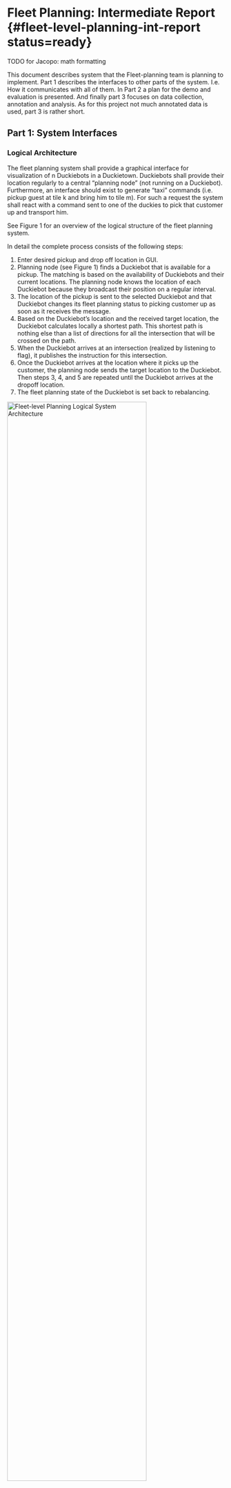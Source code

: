 #  Fleet Planning: Intermediate Report {#fleet-level-planning-int-report status=ready}

TODO for Jacopo: math formatting

This document describes system that the Fleet-planning team is planning to implement. Part 1 describes the interfaces to other parts of the system. I.e. How it communicates with all of them. In Part 2 a plan for the demo and evaluation is presented. And finally part 3 focuses on data collection, annotation and analysis. As for this project not much annotated data is used, part 3 is rather short.


## Part 1: System Interfaces

### Logical Architecture

The fleet planning system shall provide a graphical interface for visualization of n Duckiebots in a Duckietown. Duckiebots shall provide their location regularly to a central “planning node” (not running on a Duckiebot). Furthermore, an interface should exist to generate “taxi” commands (i.e. pickup guest at tile k and bring him to tile m). For such a request the system shall react with a command sent to one of the duckies to pick that customer up and transport him.

See Figure 1 for an overview of the logical structure of the fleet planning system.

In detail the complete process consists of the following steps:

1. Enter desired pickup and drop off location in GUI.
2. Planning node (see Figure 1) finds a Duckiebot that is available for a pickup. The matching is based on the availability of Duckiebots and their current locations. The planning node knows the location of each Duckiebot because they broadcast their position on a regular interval.
3. The location of the pickup is sent to the selected Duckiebot and that Duckiebot changes its fleet planning status to picking customer up as soon as it receives the message.
4. Based on the Duckiebot’s location and the received target location, the Duckiebot calculates locally a shortest path. This shortest path is nothing else than a list of directions for all the intersection that will be crossed on the path.
5. When the Duckiebot arrives at an intersection (realized by listening to flag), it publishes the instruction for this intersection.
6. Once the Duckiebot arrives at the location where it picks up the customer, the planning node sends the target location to the Duckiebot. Then steps 3, 4, and 5 are repeated until the Duckiebot arrives at the dropoff location.
7. The fleet planning state of the Duckiebot is set back to rebalancing.

<div figure-id="fig:logical-system-architecture" figure-caption="Fleet-level planning Logical System Architecture">
    <img style="width: 80%" src="logical-architecture.png" alt="Fleet-level Planning Logical System Architecture"/>
</div>

#### Assumptions

The communication between Duckiebots and the central planning node relies on the communication team of the distributed estimation project. To exchange messages on a fleet level we need this system to work reliably (i.e. no message loss) and with as little latency as possible (i.e. as little delay as possible between sending and receiving a message). We assume that the distributed estimation team can provide such a system within a reasonable timeframe. In part 2 of this document the interface to the communication layer is described. Based on this interface we can mock the communication and work out the fleet level planning part without a already working communication.

We further assume that the system has a map of Duckietown available. This map can be created by hand or with the system implemented by the distributed estimation team.

As described by the preliminary design document, the localization of the Duckiebot within Duckietown is out of scope. We utilize the existing april tag based localization from last years Duckietown course. First experiments are very promising and give good results. So we assume that the Duckiebot is able to localize himself within Duckietown if it is given a map of Duckietown. Furthermore, the localization can be enhanced by using the current speed information from the controllers. With that we can get an estimated position between intersections.

General assumptions that collision avoidance, line detection etc. function flawlessly are also made. Furthermore we ignore parking spots and parked Duckiebots and possible parking actions as they are not represented in our map. Lastly we assume that the clocks of the Duckiebots are reasonably in sync.

### Software Architecture

#### New Nodes

**Fleet planning node [central Laptop]**

This node knows the position and status of each Duckiebot in the network. It does the actual planning for the fleet. This consists of matching incoming transportation requests with available Duckiebots in such a way that the overall fleet is used in an optimal way.

Subscribed Topics:

- “Location”: To get the location messages from every Duckiebot.
- “Transportation Requests”: Every transportation request posted on this topic should be handled by the fleet planning node.

Published Topics:

- “Transportation status”: A topic that will get messages whenever something is updated within the fleet planning node. Example messages “”Robot” Picked up customer x at y”, “"Robot" Received transportation order from k to m”. This topic will introduce neglectable latency. As soon as the information is acquired from the sources it will post the message to this topic.  
- “Target Location”: here messages are published that contain a robot name and its target location. Based on this the robot will calculate its path to the target location locally. The latency between getting a transportation request and sending out a target location to one of the robots can not be determined offline as it is dependent on the current state of the system. If there is a Duckiebot immediately available, there is no delay. However, it might be that all Duckiebots are busy and therefore no Duckiebot can be assigned to that target location at the moment.
- “Fleet planning active”: Boolean flag indicating that the fleet planning node is active and wants to actively provide instructions at intersections.

**Visualization Node [central Laptop]**

This node is responsible of visualizing n Duckiebots on a map.

Subscribed Topics:

- “Location”: The stream of locations that comes in from all the Duckiebots.
- “Target Location”: Combining this knowledge with the messages from the “Location” topic, the calculated path of each Duckiebot can be visualized. The user can decide if the paths shall be shown. (The shortest path is also calculated locally on the Duckiebot, in order to reduce communication overhead).


Published Topics:

- “Visualization”: The rendered visualization as an image

**Taxi command execution node [local]**

This node will run on the Duckiebot and listen to commands from the central fleet planning node. Whenever it receives a command it starts the appropriate actions.

A Duckiebot can be in one of three fleet-planning states:
- Cruising/Rebalancing
- Picking up Customer
- Transporting Customer

A Duckiebot receives target locations from the central fleet planning node. It then calculates the shortest route to this location. For this the existing A*-path planning node is used. Given the Duckiebot’s current location and the target location, the path planning node can calculate instructions for how to get there. These instructions are then passed (on a per intersection basis) onto lower level navigation nodes (i.e. handled by navigator team).  

Furthermore this node also handles the back right LED which we are allowed to indicate the taxi status of the Duckiebot. Its status is communicated by the central fleet planning node. Additionally, when a customer is picked up a pattern is played on all the LEDs with very low intensity.

Subscribed Topics:

- “Location”: The location of the Duckiebot on the map
- “Stopline” and “April tag”: Whenever we are at a stop line with the according april tag we know that we are in front of an intersection. As a reaction to being at a stop line this node will publish the instruction that tells the Duckiebot what to do at this intersection. This instruction is based on the path it had calculated to reach its target location.
- “Taxi status”: indicates if the taxi is driving to a customer, is carrying a customer or is in idle (cruising/rebalancing) mode.


Published Topics:

- “Crossing_instructions”: Whenever the Duckiebot is at an intersection the node will publish on this topic what direction should be taken. As the path the Duckiebot takes was calculated previously there is no latency introduced. I.e. as soon as the Duckiebot gets the message that it stopped at an intersection it will publish the message with the instruction for this intersection to this topic. The message consists of a single integer. To have backwards compatibility with the current system this is one of the following values:
    - 0: left turn
    - 1: straight
    - 2: right turn
    - 3: random

#### Modified Nodes

Localization is based on last year’s “localization” package. For this purpose the map data was updated to match this year's Duckietown.

The fleet planning package is also based on last year's “navigation” package. It provides software to handle the path planning and a GUI that allows to select start and target nodes and displays the calculated path for a single Duckiebot. Multiple Duckiebot handling does not exist. The Duckiebot is then made to follow these commands. By now, we were not able to reproduce this feature in a stable manner. Also, in this package no location information is taken into consideration, the path planning and execution is executed in an open-loop manner. This shall be closed loop this year.


## Part 2: Demo and evaluation plan

### Demo plan

The demo from last year consisted of a single Duckiebot. It was possible to click on the node in the graph where the Duckiebot currently is and a target now where the Duckiebot should go. A path planning node then calculated a shortest path to the target location and the Duckiebot drives to that location.

For this years demo we envision a system that builds on top of that. A map is presented to the user that contains the current locations of all Duckiebots. The user can generate a transportation request by using a GUI. The system then assigns one of the Duckiebots to that task. That Duckiebots drives to that location, picks the customer up, drives to the target location and drops the customer again. The pickup and dropoff action are visible in the visualization. Further, the pickup and drop off can be visualized using the LEDs by showing a fancy pattern. There is no physical interaction planed. The system will be able to handle multiple of such requests at the same time. Also, the system shall be robust in the face of dying Duckiebots (may they rest in peace), thus a customer shall be assigned to a new Duckiebot if the original one is lost on it’s way. A Duckiebot counts as out of service if he does not publish a new location within a certain time window. No customers waiting forever. Unfortunately we cannot guarantee safety for a customer that is on a lost duckie-taxi.

Setting up this demo is as quick as starting all Duckiebots with the correct mode of operation and putting them on the map.

**Required Hardware**

- Duckietown (At least the same size as ML J44, depending on number of Duckiebots on duty)
- Several Duckiebots
- One laptop to act as the central fleet planning server (provided by fleet-planning group member)

### Formal performance evaluation

This project will introduce metrics that will be used to evaluate the performance of the fleet planning, providing a baseline for future groups working on further optimization. The metrics, introduced below, will be applied to a test-setup, which is described in the “proposed performance evaluation” section. The aim of the setup is to test the system’s reliability on the one hand (first scenario) and the capability to handle multiple requests at very high frequency and at the load limit, that is, at full capacity (number of requests at a given time == number of Duckiebots) on the other hand.

**Customer requests fulfilled per minute for given number of Duckiebots (ie. throughput)**. This metric measures how many customer request are handled by the server and fulfilled by all Duckiebots combined.
This would allow for the evaluation of different path planning algorithms and testing how well the rebalancing works.

**Mean distance of closest Duckiebot to the origin of a request for a set of requests and a given number of Duckiebots**. In the optimal case the Duckiebots will be distributed as homogeneously as possible in the Duckietown, minimizing the expected distance to each customer. This metric will enable the evaluation of how well a given implementation does this.

**[Stretch goal] Lost customers** In certain circumstances Duckiebots will fail (e.g. battery dies, Duckiebots gets stuck, etc.) and if this occurs while a Duckiebot is on the way to pick up a customer the fleet planning system should be able to send another available Duckiebot to fulfill the request instead. For the purpose of evaluation, several Duckiebots can be removed from the Duckietown at random and the system should still be able to fulfill all open requests. (A lost duckiebot can be detected using a timeout on the localization.


#### Proposed performance evaluation
In the Duckietown in ML-J44, that is a 5x6 Duckietown, 4 Duckiebots will be placed at the intersections in the following locations:

    - (0,3)
    - (2,3)
    - (4,3)
    - (2,5)

See picture below for initial locations.

The Duckiebots should operate at a predefined speed which is consistent across all tests for comparability. There should be two scenarios running 10 minutes each with 10 customer requests per scenario.

Scenario 1: 10 requests evenly spaced out across 10 minutes.
Scenario 2: 4 requests within the first minute, then 6 requests at 4,5,6,7,8,9 minutes respectively.

For each scenario, the method is the following:

1. Place Duckiebots in the Duckietown and have them move around in an idle state (i.e moving around randomly).
2. Send a command to move all Duckiebots to predetermined locations to ensure repeatability of the performance evaluation. The locations are
    - (0,1)
    - (2,5)
    - (4,1)
    - (1,5)
3. Start the evaluation by sending the series of customer requests during a 10 minute interval.

<div figure-id="fig:evaluation-1" figure-caption="Initial position">
    <img style="width: 80%" src="evaluation-1.png" alt="Initial positions for Duckies for evaluation"/>
</div>

<div figure-id="fig:evaluation-2" figure-caption="Final position">
    <img style="width: 80%" src="evaluation-2.png" alt="First target positions for Duckies for evaluation"/>
</div>


## Part 3: Data collection, annotation, and analysis

### Collection

We need data to do the formal performance evaluation. As the central fleet planning node has all the information about the Duckiebots (i.e. location at every point in time and taxi status) it is enough to log the information flowing through the topics to and from the central fleet planning node.

These logs will be used for the formal performance evaluation as described in Part 2 of this document.

### Annotation

None needed.


### Analysis

Analysis is done by hand on the acquired logs. As a stretch goal, a set of functions is made available that automates the process such that future teams working on improving this system can use the same evaluation strategy.
